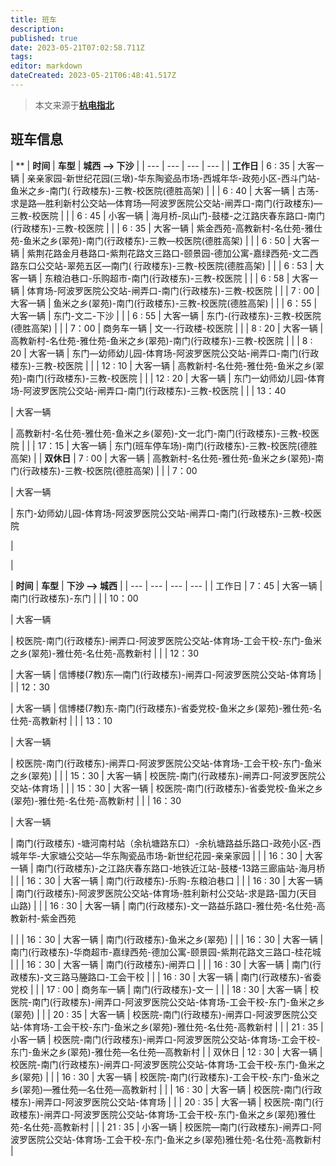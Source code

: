 ```yaml
---
title: 班车
description:
published: true
date: 2023-05-21T07:02:58.711Z
tags:
editor: markdown
dateCreated: 2023-05-21T06:48:41.517Z
---
```


> 本文来源于[**杭电指北**](https://www.yuque.com/hduer/guide)
## 班车信息

| **
| **时间** | **车型** | **城西 --> 下沙** |
| --- | --- | --- | --- |
| **工作日** | 6 : 35 | 大客一辆 | 亲亲家园-新世纪花园(三墩)-华东陶瓷品市场-西城年华-政苑小区-西斗门站-鱼米之乡-南门(
行政楼东)-三教-校医院(德胜高架) |
| | 6 : 40 | 大客一辆 | 古荡-求是路—胜利新村公交站—体育场—阿波罗医院公交站-闸弄口-南门(行政楼东)—三教-校医院 |
| | 6 : 45 | 小客一辆 | 海月桥-凤山门-鼓楼-之江路庆春东路口-南门(行政楼东)-三教-校医院 |
| | 6 : 35 | 大客一辆 | 紫金西苑-高教新村-名仕苑-雅仕苑-鱼米之乡(翠苑)-南门(行政楼东)-三教—校医院(德胜高架) |
| | 6 : 50 | 大客一辆 | 紫荆花路金月巷路口-紫荆花路文三路口-颐景园-德加公寓-嘉绿西苑-文二西路东口公交站-翠苑五区—南门(
行政楼东)-三教-校医院(德胜高架) |
| | 6 : 53 | 大客一辆 | 东粮泊巷口-乐购超市-南门(行政楼东)-三教-校医院 |
| | 6 : 58 | 大客一辆 | 体育场-阿波罗医院公交站-闸弄口-南门(行政楼东)-三教-校医院 |
| | 7 : 00 | 大客一辆 | 鱼米之乡(翠苑)-南门(行政楼东)-三教-校医院(德胜高架) |
| | 6：55 | 大客一辆 | 东门-文二-下沙 |
| | 6 : 55 | 大客一辆 | 东门-(行政楼东)-三教-校医院(德胜高架) |
| | 7：00 | 商务车一辆 | 文一-行政楼-校医院 |
| | 8 : 20 | 大客一辆 | 高教新村-名仕苑-雅仕苑-鱼米之乡(翠苑)-南门(行政楼东)-三教-校医院 |
| | 8 : 20 | 大客一辆 | 东门—幼师幼儿园-体育场-阿波罗医院公交站-闸弄口-南门(行政楼东)-三教-校医院 |
| | 12 : 10 | 大客一辆 | 高教新村-名仕苑-雅仕苑-鱼米之乡(翠苑)-南门(行政楼东)-三教-校医院 |
| | 12 : 20 | 大客一辆 | 东门一幼师幼儿园-体育场-阿波罗医院公交站-闸弄口-南门(行政楼东)-三教-校医院 |
| | 13：40

| 大客一辆

| 高教新村-名仕苑-雅仕苑-鱼米之乡(翠苑)-文一北门-南门(行政楼东)-三教-校医院 |
| | 17：15 | 大客一辆 | 东门(班车停车场)-南门(行政楼东)-三教-校医院(德胜高架) |
| **双休日** | 7 : 00 | 大客一辆 | 高教新村-名仕苑-雅仕苑-鱼米之乡(翠苑)-南门(行政楼东)-三教-校医院(德胜高架) |
| | 7：00

| 大客一辆

| 东门-幼师幼儿园-体育场-阿波罗医院公交站-闸弄口-南门(行政楼东)-三教-校医院

|

| 

| **时间** | **车型** | **下沙 --> 城西** |
| --- | --- | --- | --- |
| 工作日 | 7：45 | 大客一辆 | 南门(行政楼东)-东门 |
| | 10：00

| 大客一辆

| 校医院-南门(行政楼东)-闸弄口-阿波罗医院公交站-体育场-工会干校-东门-鱼米之乡(翠苑)-雅仕苑-名仕苑-高教新村 |
| | 12：30

| 大客一辆 | 信博楼(7教)东—南门(行政楼东)-闸弄口-阿波罗医院公交站-体育场 |
| | 12：30

| 大客一辆 | 信博楼(7教)东-南门(行政楼东)-省委党校-鱼米之乡(翠苑)-雅仕苑-名仕苑-高教新村 |
| | 13：10

| 大客一辆

| 校医院-南门(行政楼东)-闸弄口-阿波罗医院公交站-体育场-工会干校-东门-鱼米之乡(翠苑) |
| | 15：30 | 大客一辆 | 校医院-南门(行政楼东)-闸弄口-阿波罗医院公交站-体育场 |
| | 15：30 | 大客一辆 | 校医院-南门(行政楼东)-省委党校-鱼米之乡(翠苑)-雅仕苑-名仕苑-高教新村 |
| | 16：30

| 大客一辆

| 南门(行政楼东)
-塘河南村站（余杭塘路东口）-余杭塘路益乐路口-政苑小区-西城年华-大家塘公交站—华东陶瓷品市场-新世纪花园-亲亲家园 |
| | 16：30 | 大客一辆 | 南门(行政楼东)-之江路庆春东路口-地铁近江站-鼓楼-13路三廊庙站-海月桥 |
| | 16：30 | 大客一辆 | 南门(行政楼东)-乐购-东粮泊巷口 |
| | 16 : 30 | 大客一辆 | 南门(行政楼东)-阿波罗医院公交站-体育场-胜利新村公交站-求是路-国力(天目山路) |
| | 16 : 30 | 大客一辆 | 南门(行政楼东)-文一路益乐路口-雅仕苑-名仕苑-高教新村-紫金西苑

|
|  | 16：30 | 大客一辆 | 南门(行政楼东)-鱼米之乡(翠苑) |
|  | 16：30 | 大客一辆 | 南门(行政楼东)-华商超市-嘉绿西苑-德加公寓-颐景园-紫荆花路文三路口-桂花城 |
|  | 16：30 | 大客一辆 | 南门(行政楼东)-闸弄口 |
|  | 16 : 30 | 大客一辆 | 南门(行政楼东)-文三路马塍路口-工会干校 |
|  | 16 : 30 | 大客一辆 | 南门(行政楼东)-省委党校 |
|  | 17 : 00 | 商务车一辆 | 南门(行政楼东)-文一 |
|  | 18 : 30 | 大客一辆 | 校医院-南门(行政楼东)-闸弄口-阿波罗医院公交站-体育场-工会干校-东门-鱼米之乡(翠苑) |
|  | 20 : 35 | 大客一辆 | 校医院-南门(行政楼东)-闸弄口-阿波罗医院公交站-体育场-工会干校-东门-鱼米之乡(翠苑)-雅仕苑-名仕苑-高教新村 |
|  | 21 : 35 | 小客一辆 | 校医院-南门(行政楼东)-闸弄口-阿波罗医院公交站-体育场-工会干校-东门-鱼米之乡(翠苑)-雅仕苑—名仕苑—高教新村 |
| 双休日 | 12 : 30 | 大客一辆 | 校医院-南门(行政楼东)-闸弄口-阿波罗医院公交站-体育场-工会干校-东门-鱼米之乡(翠苑) |
|  | 16 : 30 | 大客一辆 | 校医院-南门(行政楼东)-工会干校-东门-鱼米之乡(翠苑)—雅仕苑—名仕苑—高教新村 |
|  | 16 : 30 | 大客一辆 | 校医院-南门(行政楼东)-闸弄口-阿波罗医院公交站-体育场 |
|  | 20 : 35 | 大客一辆 | 校医院-南门(行政楼东)-闸弄口-阿波罗医院公交站-体育场-工会干校-东门-鱼米之乡(翠苑)雅仕苑-名仕苑-高教新村 |
|  | 21 : 35 | 小客一辆 | 校医院—南门(行政楼东)-闸弄口-阿波罗医院公交站-体育场-工会干校-东门-鱼米之乡(翠苑)雅仕苑-名仕苑-高教新村 |



